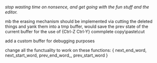 *stop wasting time on nonsence, and get going with the fun stuff and the editor.*

mb the erasing mechanism should be implemented via cutting the deleted things 
	and yank them into a tmp buffer, would save the prev state of the current 
	buffer for the use of {Ctrl-Z Ctrl-Y}
commplete copy\paste\cut

add a custom buffer for debugging purposes

change all the functuality to work on these functions: { next_end_word, next_start_word, prev_end_word_, prev_start_word }
